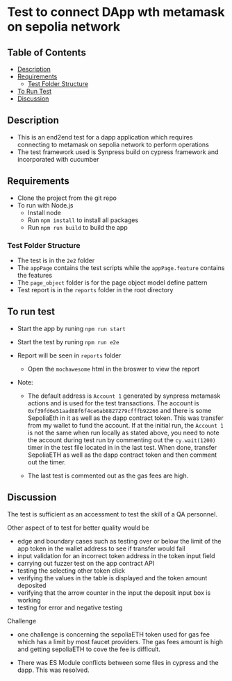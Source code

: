 # Test to connect DApp wth metamask on sepolia network

## Table of Contents

- [Description](#description)
- [Requirements](#requirements)
  - [Test Folder Structure](#test-folder-structure)
- [To Run Test](#to-run-test)
- [Discussion](#discussion)


## Description

- This is an end2end test for a dapp application which requires connecting to metamask on sepolia network to perform operations
- The test framework used is Synpress build on cypress framework and incorporated with cucumber

## Requirements

- Clone the project from the git repo
- To run with Node.js
    - Install node
    - Run `npm install` to install all packages
    - Run `npm run build` to build the app

### Test Folder Structure

- The test is in the `2e2` folder
- The `appPage` contains the test scripts while the `appPage.feature` contains the features
- The `page_object` folder is for the page object model define pattern
- Test report is in the `reports` folder in the root directory

## To run test

- Start the app by runing `npm run start`
- Start the test by runing `npm run e2e`
- Report will be seen in `reports` folder
    - Open the `mochawesome` html in the broswer to view the report

- Note:
  - The default address is `Account 1` generated by synpress metamask actions and is used for the test transactions. The account is `0xf39fd6e51aad88f6f4ce6ab8827279cfffb92266` and there is some SepoliaEth in it as well as the dapp contract token. This was transfer from my wallet to fund the account. If at the initial run, the `Account 1` is not the same when run locally as stated above, you need to note the account during test run by commenting out the `cy.wait(1200)` timer in the test file located in in the last test. When done, transfer SepoliaETH as well as the dapp contract token and then comment out the timer.

  - The last test is commented out as the gas fees are high. 

## Discussion

The test is sufficient as an accessment to test the skill of a QA personnel. 

Other aspect of to test for better quality would be
- edge and boundary cases such as testing over or below the limit of the app token in the wallet address to see if transfer would fail
- input validation for an incorrect token address in the token input field
- carrying out fuzzer test on the app contract API
- testing the selecting other token click
- verifying the values in the table is displayed and the token amount deposited
- verifying that the arrow counter in the input the deposit input box is working
- testing for error and negative testing

Challenge
- one challenge is concerning the sepoliaETH token used for gas fee which has a limit by most faucet providers. The gas fees amount is high and getting sepoliaETH to cove the fee is difficult.

- There was ES Module conflicts between some files in cypress and the dapp. This was resolved.